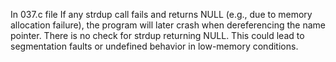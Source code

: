 In 037.c file If any strdup call fails and returns NULL (e.g., due to memory allocation failure), the program will later crash when dereferencing the name pointer. There is no check for strdup returning NULL. This could lead to segmentation faults or undefined behavior in low-memory conditions.
